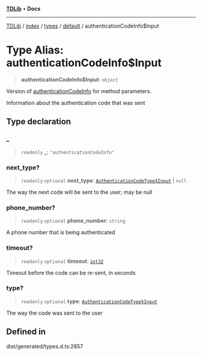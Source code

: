 [**TDLib**](../../../../../../README.md) • **Docs**

***

[TDLib](../../../../../../modules.md) / [index](../../../../../README.md) / [types](../../../README.md) / [default](../README.md) / authenticationCodeInfo$Input

# Type Alias: authenticationCodeInfo$Input

> **authenticationCodeInfo$Input**: `object`

Version of [authenticationCodeInfo](authenticationCodeInfo.md) for method parameters.

Information about the authentication code that was sent

## Type declaration

### \_

> `readonly` **\_**: `"authenticationCodeInfo"`

### next\_type?

> `readonly` `optional` **next\_type**: [`AuthenticationCodeType$Input`](AuthenticationCodeType$Input.md) \| `null`

The way the next code will be sent to the user; may be null

### phone\_number?

> `readonly` `optional` **phone\_number**: `string`

A phone number that is being authenticated

### timeout?

> `readonly` `optional` **timeout**: [`int32`](int32.md)

Timeout before the code can be re-sent, in seconds

### type?

> `readonly` `optional` **type**: [`AuthenticationCodeType$Input`](AuthenticationCodeType$Input.md)

The way the code was sent to the user

## Defined in

dist/generated/types.d.ts:2857

